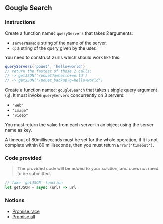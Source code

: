 ## Gougle Search

### Instructions

Create a function named `queryServers` that takes 2 arguments:
- `serverName`: a string of the name of the server.
- `q`: a string of the query given by the user.

You need to construct 2 urls which should work like this:
```js
queryServers('pouet', 'hello+world')
// return the fastest of those 2 calls:
// -> getJSON('/pouet?q=hello+world')
// -> getJSON('/pouet_backup?q=hello+world')
```

Create a function named: `gougleSearch` that takes a single query argument (`q`). It must invoke `queryServers` concurrently on 3 servers:
- `"web"`
- `"image"`
- `"video"`

You must return the value from each server in an object using  the server name as key.

A timeout of 80milliseconds must be set for the whole operation, if it is not complete within 80 milliseconds, then you must return `Error('timeout')`.


### Code provided

> The provided code will be added to your solution, and does not need to be submitted.

```js
// fake `getJSON` function
let getJSON = async (url) => url
```

### Notions

- [Promise.race](https://devdocs.io/javascript/global_objects/promise/race)
- [Promise.all](https://devdocs.io/javascript/global_objects/promise/all)
